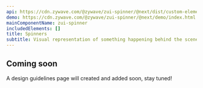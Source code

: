 ```yaml
---
api: https://cdn.zywave.com/@zywave/zui-spinner/@next/dist/custom-elements.json
demo: https://cdn.zywave.com/@zywave/zui-spinner/@next/demo/index.html
mainComponentName: zui-spinner
includedElements: []
title: Spinners
subtitle: Visual representation of something happening behind the scenes when loading, uploading, or downloading.
---
```


## Coming soon

A design guidelines page will created and added soon, stay tuned!
